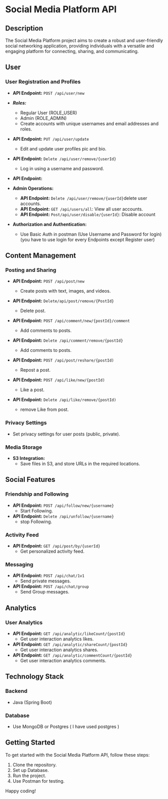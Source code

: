 # Social Media Platform API

## Description

The Social Media Platform project aims to create a robust and user-friendly social networking application, providing individuals with a versatile and engaging platform for connecting, sharing, and communicating.

## User

### User Registration and Profiles

- **API Endpoint:** `POST /api/user/new`
- **_Roles:_**
  - Regular User (ROLE_USER)
  - Admin (ROLE_ADMIN)
  - Create accounts with unique usernames and email addresses and roles.
- **API Endpoint:** `PUT /api/user/update`

  - Edit and update user profiles pic and bio.

- **API Endpoint:** `Delete /api/user/remove/{userId}`

  - Log in using a username and password.

- **API Endpoint:**

- **Admin Operations:**
  - **API Endpoint:** `Delete /api/user/remove/{userId}`delete user accounts.
  - **API Endpoint:** `GET /api/users/all`: View all user accounts.
  - **API Endpoint:** `Post/api/user/disable/{userId}`: Disable account
- **Authorization and Authentication:**
  - Use Basic Auth in postman (Use Username and Password for login) (you have to use login for every Endpoints except Register user)

## Content Management

### Posting and Sharing

- **API Endpoint:** `POST /api/post/new`

  - Create posts with text, images, and videos.

- **API Endpoint:** `Delete/api/post/remove/{PostId}`

  - Delete post.

- **API Endpoint:** `POST /api/comment/new/{postId}/comment`
  - Add comments to posts.
- **API Endpoint:** `Delete /api/comment/remove/{postId}`

  - Add comments to posts.

- **API Endpoint:** `POST /api/post/reshare/{postId)`

  - Repost a post.

- **API Endpoint:** `POST /api/like/new/{postId)`
  - Like a post.
- **API Endpoint:** `Delete /api/like/remove/{postId)`
  - remove Like from post.

### Privacy Settings

- Set privacy settings for user posts (public, private).

### Media Storage

- **S3 Integration:**
  - Save files in S3, and store URLs in the required locations.

## Social Features

### Friendship and Following

- **API Endpoint:** `POST /api/follow/new/{username}`
  - Start Following.
- **API Endpoint:** `Delete /api/unfollow/{username}`
  - stop Following.

### Activity Feed

- **API Endpoint:** `GET /api/post/by/{userId}`
  - Get personalized activity feed.

### Messaging

- **API Endpoint:** `POST /api/chat/1v1`
  - Send private messages.
- **API Endpoint:** `POST /api/chat/group`
  - Send Group messages.

## Analytics

### User Analytics

- **API Endpoint:** `GET /api/analytic/likeCount/{postId}`
  - Get user interaction analytics likes.
- **API Endpoint:** `GET /api/analytic/shareCount/{postId}`
  - Get user interaction analytics shares.
- **API Endpoint:** `GET /api/analytic/commentCount/{postId}`
  - Get user interaction analytics comments.

## Technology Stack

### Backend

- Java (Spring Boot)

### Database

- Use MongoDB or Postgres ( I have used postgres )

## Getting Started

To get started with the Social Media Platform API, follow these steps:

1. Clone the repository.
2. Set up Database.
3. Run the project.
4. Use Postman for testing.

Happy coding!

